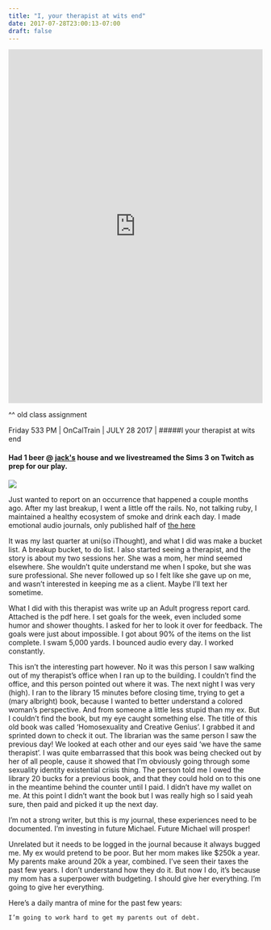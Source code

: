 ```yaml
---
title: "I, your therapist at wits end"
date: 2017-07-28T23:00:13-07:00
draft: false
---
```


<iframe width="100%" height="700" scrolling="no" frameborder="no" allow="autoplay" src="https://w.soundcloud.com/player/?url=https%3A//api.soundcloud.com/tracks/148907570%3Fsecret_token%3Ds-tCmf2&color=%2322f5f5&auto_play=false&hide_related=false&show_comments=true&show_user=true&show_reposts=false&show_teaser=true&visual=true"></iframe>

^^ old class assignment

Friday 533 PM | OnCalTrain | JULY 28 2017 | #####I your therapist at wits end

#### Had 1 beer @ [jack's]() house and we livestreamed the Sims 3 on Twitch as prep for our play.

<img src="/images/simsims.jpg">

<!-- https://soundcloud.com/kyotokidforever/post-dreams-in-her-post-house -->
Just wanted to report on an occurrence that happened a couple months ago.
After my last breakup, I went a little off the rails. No, not talking ruby, I maintained a healthy ecosystem of smoke and drink each day. I made emotional audio journals, only published half of [the here](https://soundcloud.com/poliwat/sets/michaels-audio-journal/s-9T9Nm)

It was my last quarter at uni(so iThought), and what I did was make a bucket list. A breakup bucket, to do list. I also started seeing a therapist, and the story is about my two sessions her. She was a mom, her mind seemed elsewhere. She wouldn’t quite understand me when I spoke, but she was sure professional. She never followed up so I felt like she gave up on me, and wasn’t interested in keeping me as a client. Maybe I’ll text her sometime.

What I did with this therapist was write up an Adult progress report card. Attached is the pdf here. I set goals for the week, even included some humor and shower thoughts. I asked for her to look it over for feedback. The goals were just about impossible. I got about 90% of the items on the list complete. I swam 5,000 yards. I bounced audio every day. I worked constantly.

This isn’t the interesting part however. No it was this person I saw walking out of my therapist’s office when I ran up to the building. I couldn’t find the office, and this person pointed out where it was. The next night I was very (high). I ran to the library 15 minutes before closing time, trying to get a (mary albright) book, because I wanted to better understand a colored woman’s perspective. And from someone a little less stupid than my ex. But I couldn’t find the book, but my eye caught something else. The title of this old book was called ‘Homosexuality and Creative Genius’. I grabbed it and sprinted down to check it out. The librarian was the same person I saw the previous day! We looked at each other and our eyes said ‘we have the same therapist’. I was quite embarrassed that this book was being checked out by her of all people, cause it showed that I’m obviously going through some sexuality identity existential crisis thing. The person told me I owed the library 20 bucks for a previous book, and that they could hold on to this one in the meantime behind the counter until I paid. I didn’t have my wallet on me. At this point I didn’t want the book but I was really high so I said yeah sure, then paid and picked it up the next day.

I’m not a strong writer, but this is my journal, these experiences need to be documented. I’m investing in future Michael. Future Michael will prosper!

Unrelated but it needs to be logged in the journal because it always bugged me.
My ex would pretend to be poor. But her mom makes like $250k a year. My parents make around 20k a year, combined. I’ve seen their taxes the past few years. I don’t understand how they do it. But now I do, it’s because my mom has a superpower with budgeting. I should give her everything. I’m going to give her everything.

Here’s a daily mantra of mine for the past few years:
```
I’m going to work hard to get my parents out of debt.
```
